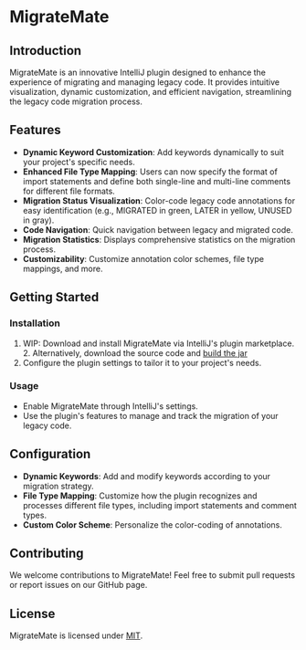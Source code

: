 <!-- Plugin description -->
# MigrateMate
## Introduction
MigrateMate is an innovative IntelliJ plugin designed to enhance the experience of migrating and managing legacy code. It provides intuitive visualization, dynamic customization, and efficient navigation, streamlining the legacy code migration process.
<!-- Plugin description end -->
## Features
- **Dynamic Keyword Customization**: Add keywords dynamically to suit your project's specific needs.
- **Enhanced File Type Mapping**: Users can now specify the format of import statements and define both single-line and multi-line comments for different file formats.
- **Migration Status Visualization**: Color-code legacy code annotations for easy identification (e.g., MIGRATED in green, LATER in yellow, UNUSED in gray).
- **Code Navigation**: Quick navigation between legacy and migrated code.
- **Migration Statistics**: Displays comprehensive statistics on the migration process.
- **Customizability**: Customize annotation color schemes, file type mappings, and more.

## Getting Started

### Installation
1. WIP: Download and install MigrateMate via IntelliJ's plugin marketplace.
   2. Alternatively, download the source code and [build the jar](https://github.com/TimHeibel/intellij-migration-plugin/wiki/How-to-export-an-IntelliJ-Plugin)
2. Configure the plugin settings to tailor it to your project's needs.

### Usage

- Enable MigrateMate through IntelliJ's settings.
- Use the plugin's features to manage and track the migration of your legacy code.

## Configuration

- **Dynamic Keywords**: Add and modify keywords according to your migration strategy.
- **File Type Mapping**: Customize how the plugin recognizes and processes different file types, including import statements and comment types.
- **Custom Color Scheme**: Personalize the color-coding of annotations.

## Contributing

We welcome contributions to MigrateMate! Feel free to submit pull requests or report issues on our GitHub page.

## License

MigrateMate is licensed under [MIT](LICENSE.txt).
